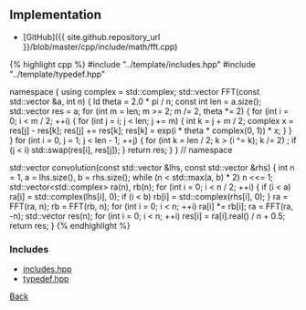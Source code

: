 ## Implementation

- [GitHub]({{ site.github.repository_url }}/blob/master/cpp/include/math/fft.cpp)

{% highlight cpp %}
#include "../template/includes.hpp"
#include "../template/typedef.hpp"

namespace {
using complex = std::complex<ld>;
std::vector<complex> FFT(const std::vector<complex> &a, int n) {
  ld theta = 2.0 * pi / n;
  const int len = a.size();
  std::vector<complex> res = a;
  for (int m = len; m >= 2; m /= 2, theta *= 2) {
    for (int i = 0; i < m / 2; ++i) {
      for (int j = i; j < len; j += m) {
        int k = j + m / 2;
        complex x = res[j] - res[k];
        res[j] += res[k];
        res[k] = exp(i * theta * complex(0, 1)) * x;
      }
    }
  }
  for (int i = 0, j = 1; j < len - 1; ++j) {
    for (int k = len / 2; k > (i ^= k); k /= 2)
      ;
    if (j < i) std::swap(res[i], res[j]);
  }
  return res;
}
}  // namespace

std::vector<ll> convolution(const std::vector<ll> &lhs,
                            const std::vector<ll> &rhs) {
  int n = 1, a = lhs.size(), b = rhs.size();
  while (n < std::max(a, b) * 2) n <<= 1;
  std::vector<std::complex<ld>> ra(n), rb(n);
  for (int i = 0; i < n / 2; ++i) {
    if (i < a) ra[i] = std::complex<ld>(lhs[i], 0);
    if (i < b) rb[i] = std::complex<ld>(rhs[i], 0);
  }
  ra = FFT(ra, n);
  rb = FFT(rb, n);
  for (int i = 0; i < n; ++i) ra[i] *= rb[i];
  ra = FFT(ra, -n);
  std::vector<ll> res(n);
  for (int i = 0; i < n; ++i) res[i] = ra[i].real() / n + 0.5;
  return res;
}
{% endhighlight %}

### Includes

- [includes.hpp](../template/includes)
- [typedef.hpp](../template/typedef)

[Back](../..)
